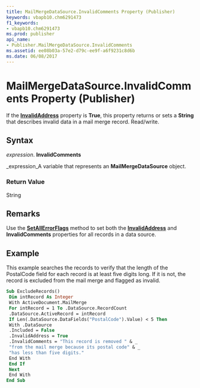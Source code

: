 ```yaml
---
title: MailMergeDataSource.InvalidComments Property (Publisher)
keywords: vbapb10.chm6291473
f1_keywords:
- vbapb10.chm6291473
ms.prod: publisher
api_name:
- Publisher.MailMergeDataSource.InvalidComments
ms.assetid: ee08b03a-57e2-d79c-ee9f-a6f9231c8d6b
ms.date: 06/08/2017
---
```



# MailMergeDataSource.InvalidComments Property (Publisher)

If the  **[InvalidAddress](mailmergedatasource-invalidaddress-property-publisher.md)** property is **True**, this property returns or sets a  **String** that describes invalid data in a mail merge record. Read/write.


## Syntax

 _expression_. **InvalidComments**

 _expression_A variable that represents an  **MailMergeDataSource** object.


### Return Value

String


## Remarks

Use the  **[SetAllErrorFlags](mailmergedatasource-setallerrorflags-method-publisher.md)** method to set both the **[InvalidAddress](mailmergedatasource-invalidaddress-property-publisher.md)** and  **InvalidComments** properties for all records in a data source.


## Example

This example searches the records to verify that the length of the PostalCode field for each record is at least five digits long. If it is not, the record is excluded from the mail merge and flagged as invalid.


```vb
Sub ExcludeRecords() 
 Dim intRecord As Integer 
 With ActiveDocument.MailMerge 
 For intRecord = 1 To .DataSource.RecordCount 
 .DataSource.ActiveRecord = intRecord 
 If Len(.DataSource.DataFields("PostalCode").Value) < 5 Then 
 With .DataSource 
 .Included = False 
 .InvalidAddress = True 
 .InvalidComments = "This record is removed " & _ 
 "from the mail merge because its postal code" & _ 
 "has less than five digits." 
 End With 
 End If 
 Next 
 End With 
End Sub
```


